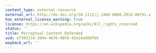 ```yaml
---
content_type: external-resource
external_url: http://dx.doi.org/10.1111/j.1468-0068.2010.00791.x
has_external_license_warning: true
license: https://en.wikipedia.org/wiki/All_rights_reserved
status: ''
title: Perceptual Content Defended
uid: ef393114-3d44-4676-985d-42e24a90dfb5
wayback_url: ''
---
```

